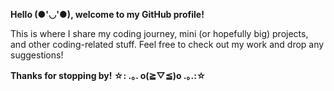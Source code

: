 **Hello (●'◡'●), welcome to my GitHub profile!**

This is where I share my coding journey, mini (or hopefully big) projects, and other coding-related stuff. Feel free to check out my work and drop any suggestions!

**Thanks for stopping by! ☆: .｡. o(≧▽≦)o .｡.:☆**
<!---
NabilHilmi21/NabilHilmi21 is a ✨ special ✨ repository because its `README.md` (this file) appears on your GitHub profile.
You can click the Preview link to take a look at your changes.
--->
